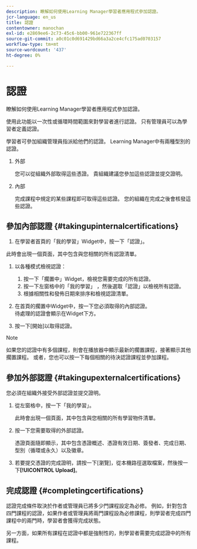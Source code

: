 ```yaml
---
description: 瞭解如何使用Learning Manager學習者應用程式參加認證。
jcr-language: en_us
title: 認證
contentowner: manochan
exl-id: e2869ee6-2c73-45c6-bb00-961e722367ff
source-git-commit: a0c01c0d691429bd66a3a2ce4cfc175ad0703157
workflow-type: tm+mt
source-wordcount: '437'
ht-degree: 0%

---
```


# 認證

瞭解如何使用Learning Manager學習者應用程式參加認證。

使用此功能以一次性或循環時間範圍來對學習者進行認證。 只有管理員可以為學習者定義認證。

學習者可參加組織管理員指派給他們的認證。 Learning Manager中有兩種型別的認證。

1. 外部

   您可以從組織外部取得這些憑證。 貴組織建議您參加這些認證並提交證明。

1. 內部

   完成課程中規定的某些課程即可取得這些認證。 您的組織在完成之後會核發這些認證。

## 參加內部認證 {#takingupinternalcertifications}

1. 在學習者首頁的「我的學習」Widget中，按一下「認證」。

此時會出現一個頁面，其中包含與您相關的所有認證清單。

1. 以各種模式檢視認證：

   1. 按一下「擱置中」Widget，檢視您需要完成的所有認證。
   1. 按一下左窗格中的「我的學習」 ，然後選取「認證」以檢視所有認證。
   1. 根據相關性和發佈日期來排序和檢視認證清單。

1. 在首頁的擱置中Widget中，按一下您必須取得的內部認證。\
   待處理的認證會顯示在Widget下方。

1. 按一下[開始]以取得認證。

>[!NOTE]
>
>如果您的認證中有多個課程，則會在播放器中顯示最新的擱置課程，接著顯示其他擱置課程。 或者，您也可以按一下每個相關的待決認證課程並參加課程。

## 參加外部認證 {#takingupexternalcertifications}

您必須在組織外接受外部認證並提交證明。

1. 從左窗格中，按一下「我的學習」。

   此時會出現一個頁面，其中包含與您相關的所有學習物件清單。

1. 按一下您需要取得的外部認證。

   憑證頁面隨即顯示，其中包含憑證概述、憑證有效日期、簽發者、完成日期、型別（循環或永久）以及徽章。

1. 若要提交憑證的完成證明，請按一下[瀏覽]，從本機路徑選取檔案，然後按一下&#x200B;**[!UICONTROL Upload]**。

## 完成認證 {#completingcertifications}

認證完成條件取決於作者或管理員已將多少門課程設定為必修。 例如，針對包含四門課程的認證，如果作者或管理員將兩門課程設為必修課程，則學習者完成四門課程中的兩門時，學習者會獲得完成狀態。

另一方面，如果所有課程在認證中都是強制性的，則學習者需要完成認證中的所有課程。
